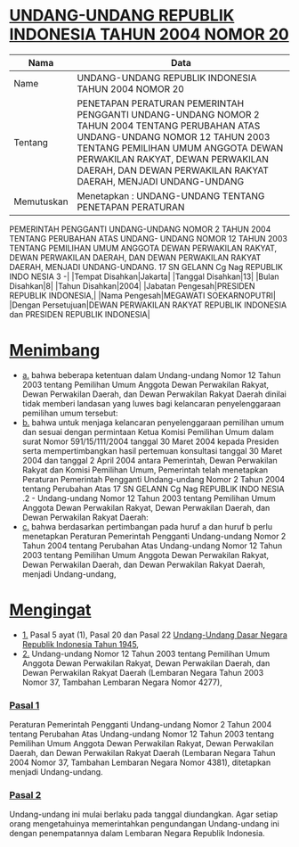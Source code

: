 # [UNDANG-UNDANG REPUBLIK INDONESIA TAHUN 2004 NOMOR 20](http://example.org/legal/peraturan/uu/2004/20)

| Nama | Data |
| ------ | ----- |
|Name|UNDANG-UNDANG REPUBLIK INDONESIA TAHUN 2004 NOMOR 20|
|Tentang| PENETAPAN PERATURAN PEMERINTAH PENGGANTI UNDANG-UNDANG NOMOR 2 TAHUN 2004 TENTANG PERUBAHAN ATAS UNDANG-UNDANG NOMOR 12 TAHUN 2003 TENTANG PEMILIHAN UMUM ANGGOTA DEWAN PERWAKILAN RAKYAT, DEWAN PERWAKILAN DAERAH, DAN DEWAN PERWAKILAN RAKYAT DAERAH, MENJADI UNDANG-UNDANG|
|Memutuskan|Menetapkan : UNDANG-UNDANG TENTANG PENETAPAN PERATURAN
PEMERINTAH PENGGANTI UNDANG-UNDANG NOMOR 2
TAHUN 2004 TENTANG PERUBAHAN ATAS UNDANG-
UNDANG NOMOR 12 TAHUN 2003 TENTANG PEMILIHAN
UMUM ANGGOTA DEWAN PERWAKILAN RAKYAT, DEWAN
PERWAKILAN DAERAH, DAN DEWAN PERWAKILAN RAKYAT
DAERAH, MENJADI UNDANG-UNDANG.
17 SN
GELANN
Cg
Nag
REPUBLIK INDO NESIA
3 -|
|Tempat Disahkan|Jakarta|
|Tanggal Disahkan|13|
|Bulan Disahkan|8|
|Tahun Disahkan|2004|
|Jabatan Pengesah|PRESIDEN REPUBLIK INDONESIA,|
|Nama Pengesah|MEGAWATI SOEKARNOPUTRI|
|Dengan Persetujuan|DEWAN PERWAKILAN RAKYAT REPUBLIK INDONESIA
dan
PRESIDEN REPUBLIK INDONESIA|
# [Menimbang](http://example.org/legal/peraturan/uu/2004/20/menimbang)

* [a.](http://example.org/legal/peraturan/uu/2004/20/menimbang/huruf/a) bahwa beberapa ketentuan dalam Undang-undang Nomor 12 Tahun 2003 tentang Pemilihan Umum Anggota Dewan Perwakilan Rakyat, Dewan Perwakilan Daerah, dan Dewan Perwakilan Rakyat Daerah dinilai tidak memberi landasan yang luwes bagi kelancaran penyelenggaraan pemilihan umum tersebut:
* [b.](http://example.org/legal/peraturan/uu/2004/20/menimbang/huruf/b) bahwa untuk menjaga kelancaran penyelenggaraan pemilihan umum dan sesuai dengan permintaan Ketua Komisi Pemilihan Umum dalam surat Nomor 591/15/111/2004 tanggal 30 Maret 2004 kepada Presiden serta mempertimbangkan hasil pertemuan konsultasi tanggal 30 Maret 2004 dan tanggal 2 April 2004 antara Pemerintah, Dewan Perwakilan Rakyat dan Komisi Pemilihan Umum, Pemerintah telah menetapkan Peraturan Pemerintah Pengganti Undang-undang Nomor 2 Tahun 2004 tentang Perubahan Atas 17 SN GELANN Cg Nag REPUBLIK INDO NESIA .2 - Undang-undang Nomor 12 Tahun 2003 tentang Pemilihan Umum Anggota Dewan Perwakilan Rakyat, Dewan Perwakilan Daerah, dan Dewan Perwakilan Rakyat Daerah:
* [c.](http://example.org/legal/peraturan/uu/2004/20/menimbang/huruf/c) bahwa berdasarkan pertimbangan pada huruf a dan huruf b perlu menetapkan Peraturan Pemerintah Pengganti Undang-undang Nomor 2 Tahun 2004 tentang Perubahan Atas Undang-undang Nomor 12 Tahun 2003 tentang Pemilihan Umum Anggota Dewan Perwakilan Rakyat, Dewan Perwakilan Daerah, dan Dewan Perwakilan Rakyat Daerah, menjadi Undang-undang,
# [Mengingat](http://example.org/legal/peraturan/uu/2004/20/mengingat)

* [1.](http://example.org/legal/peraturan/uu/2004/20/mengingat/huruf/0001) Pasal 5 ayat (1), Pasal 20 dan Pasal 22 [Undang-Undang Dasar Negara Republik Indonesia Tahun 1945](http://example.org/legal/peraturan/uu),
* [2.](http://example.org/legal/peraturan/uu/2004/20/mengingat/huruf/0002) Undang-undang Nomor 12 Tahun 2003 tentang Pemilihan Umum Anggota Dewan Perwakilan Rakyat, Dewan Perwakilan Daerah, dan Dewan Perwakilan Rakyat Daerah (Lembaran Negara Tahun 2003 Nomor 37, Tambahan Lembaran Negara Nomor 4277),

### [Pasal 1](http://example.org/legal/peraturan/uu/2004/20/pasal/0001)
Peraturan Pemerintah Pengganti Undang-undang Nomor 2 Tahun 2004 tentang Perubahan Atas Undang-undang Nomor 12 Tahun 2003 tentang Pemilihan Umum Anggota Dewan Perwakilan Rakyat, Dewan Perwakilan Daerah, dan Dewan Perwakilan Rakyat Daerah (Lembaran Negara Tahun 2004 Nomor 37, Tambahan Lembaran Negara Nomor 4381), ditetapkan menjadi Undang-undang.


### [Pasal 2](http://example.org/legal/peraturan/uu/2004/20/pasal/0002)
Undang-undang ini mulai berlaku pada tanggal diundangkan. Agar setiap orang mengetahuinya memerintahkan pengundangan Undang-undang ini dengan penempatannya dalam Lembaran Negara Republik Indonesia.

